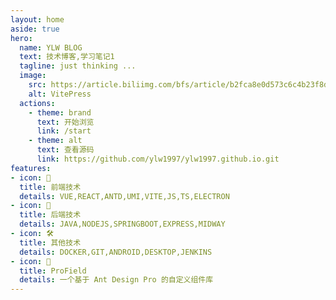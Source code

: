 ```yaml
---
layout: home
aside: true
hero:
  name: YLW BLOG
  text: 技术博客,学习笔记1
  tagline: just thinking ...
  image:
    src: https://article.biliimg.com/bfs/article/b2fca8e0d573c6c4b23f8dbefc656b3bb845a6f8.png
    alt: VitePress
  actions:
    - theme: brand
      text: 开始浏览
      link: /start
    - theme: alt
      text: 查看源码
      link: https://github.com/ylw1997/ylw1997.github.io.git
features:
- icon: 🚀
  title: 前端技术 
  details: VUE,REACT,ANTD,UMI,VITE,JS,TS,ELECTRON
- icon: 🖖
  title: 后端技术
  details: JAVA,NODEJS,SPRINGBOOT,EXPRESS,MIDWAY
- icon: 🛠️
  title: 其他技术
  details: DOCKER,GIT,ANDROID,DESKTOP,JENKINS
- icon: 📝
  title: ProField
  details: 一个基于 Ant Design Pro 的自定义组件库
---
```

